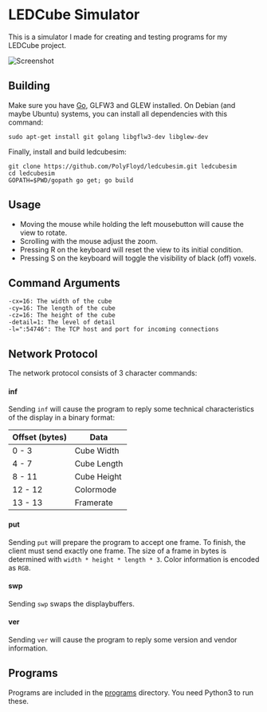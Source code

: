LEDCube Simulator
=================

This is a simulator I made for creating and testing programs for my LEDCube project.

![Screenshot](http://polyfloyd.net/data/file/2fXWXtC11jvuYbexDjmXTg/LEDCube%20Sim%20Screenshot.png)


## Building

Make sure you have [Go](http://golang.org/dl), GLFW3 and GLEW installed.
On Debian (and maybe Ubuntu) systems, you can install all dependencies with this command:

	sudo apt-get install git golang libgflw3-dev libglew-dev

Finally, install and build ledcubesim:

	git clone https://github.com/PolyFloyd/ledcubesim.git ledcubesim
	cd ledcubesim
	GOPATH=$PWD/gopath go get; go build


## Usage
* Moving the mouse while holding the left mousebutton will cause the view to rotate.
* Scrolling with the mouse adjust the zoom.
* Pressing R on the keyboard will reset the view to its initial condition.
* Pressing S on the keyboard will toggle the visibility of black (off) voxels.


## Command Arguments

	-cx=16: The width of the cube
	-cy=16: The length of the cube
	-cz=16: The height of the cube
	-detail=1: The level of detail
	-l=":54746": The TCP host and port for incoming connections

## Network Protocol
The network protocol consists of 3 character commands:

#### inf
Sending `inf` will cause the program to reply some technical characteristics
of the display in a binary format:

| Offset (bytes) | Data        |
| -------------- | ----------- |
| 0 - 3          | Cube Width  |
| 4 - 7          | Cube Length |
| 8 - 11         | Cube Height |
| 12 - 12        | Colormode   |
| 13 - 13        | Framerate   |


#### put
Sending `put` will prepare the program to accept one frame.
To finish, the client must send exactly one frame.
The size of a frame in bytes is determined with `width * height * length * 3`.
Color information is encoded as `RGB`.

#### swp
Sending `swp` swaps the displaybuffers.

#### ver
Sending `ver` will cause the program to reply some version and vendor information.


## Programs
Programs are included in the [programs](programs) directory.
You need Python3 to run these.
